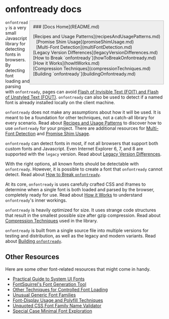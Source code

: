 # onfontready docs

<div style="float:right;padding:10px;border:1px solid #bbb;background:#eee;">
    ### [Docs Home](README.md)
    <ul style="list-style:none;padding:0;">
        <li>
            [Recipes and Usage Patterns](recipesAndUsagePatterns.md)
            <ul style="list-style:none;padding:0 0 0 10px;">
                <li>[Promise Shim Usage](promiseShimUsage.md)</li>
                <li>[Multi-Font Detection](multiFontDetection.md)</li>
            </ul>
        </li>
        <li>[Legacy Version Differences](legacyVersionDifferences.md)</li>
        <li>[How to Break `onfontready`](howToBreakOnfontready.md)</li>
        <li>[How it Works](howItWorks.md)</li>
        <li>[Compression Techniques](compressionTechniques.md)</li>
        <li>[Building `onfontready`](buildingOnfontready.md)</li>
    </ul>
</div>

`onfontready` is a very small Javascript library for detecting fonts in browsers. By detecting font loading and parsing with `onfontready`, pages can avoid [Flash of Invisible Text (FOIT) and Flash of Unstyled Text (FOUT)](https://css-tricks.com/fout-foit-foft/). `onfontready` can also be used to detect if a named font is already installed locally on the client machine.

`onfontready` does not make any assumptions about how it will be used. It is meant to be a foundation for other techniques, not a catch-all library for every scenario. Read about [Recipes and Usage Patterns](recipesAndUsagePatterns.md) to discover how to use `onfontready` for your project. There are additional resources for [Multi-Font Detection](multiFontDetection.md) and [Promise Shim Usage](promiseShimUsage.md).

`onfontready` can detect fonts in most, if not all browsers that support both custom fonts and Javascript. Even Internet Explorer 6, 7, and 8 are supported with the `legacy` version. Read about [Legacy Version Differences](legacyVersionDifferences.md).

With the right options, all known fonts should be detectable with `onfontready`. However, it is possible to create a font that `onfontready` cannot detect. Read about [How to Break `onfontready`](howToBreakOnfontready.md).

At its core, `onfontready` is uses carefully crafted CSS and iframes to determine when a single font is both loaded and parsed by the browser, completely ready for use. Read about [How it Works](howItWorks.md) to understand `onfontready`'s inner workings.

`onfontready` is heavily optimized for size. It uses strange code structures that result in the smallest possible size after gzip compression. Read about [Compression Techniques](compressionTechniques.md) used in the library.

`onfontready` is built from a single source file into multiple versions for testing and distribution, as well as the legacy and modern variants. Read about [Building `onfontready`](buildingOnfontready.md).


## Other Resources

Here are some other font-related resources that might come in handy.

* [Practical Guide to System UI Fonts](https://www.smashingmagazine.com/2015/11/using-system-ui-fonts-practical-guide/)
* [FontSquirrel's Font Generation Tool](https://www.fontsquirrel.com/tools/webfont-generator)
* [Other Techniques for Controlled Font Loading](https://www.filamentgroup.com/lab/font-loading.html)
* [Unusual Generic Font Families](http://furbo.org/2015/07/09/i-left-my-system-fonts-in-san-francisco/)
* [Font-Display Usage and Polyfill Techniques](https://css-tricks.com/font-display-masses/)
* [Unquoted CSS Font Family Name Validator](https://mothereff.in/font-family)
* [Special Case Minimal Font Exploration](http://processingjs.nihongoresources.com/the_smallest_font/)
